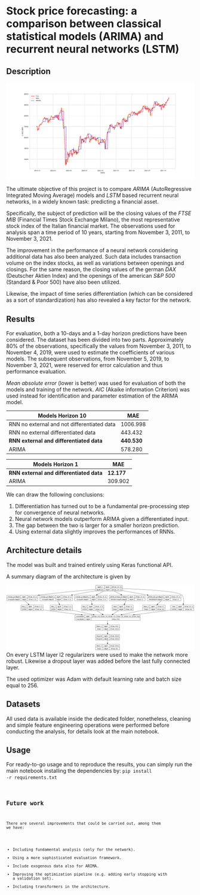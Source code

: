 # Stock price forecasting: a comparison between classical statistical models (ARIMA) and recurrent neural networks (LSTM)

## Description

![Comparison of the third RNN and ARIMA on horizon 10 predictions](https://github.com/Gu-ddy/StockPriceForecasting/blob/main/Images/Comparison.png)  

The ultimate objective of this project is to compare *ARIMA* (AutoRegressive Integrated Moving Average) models and *LSTM* based recurrent neural networks, in a widely known task: predicting a financial asset.

Specifically, the subject of prediction will be the closing values of the *FTSE MIB* (Financial Times Stock Exchange Milano), the most representative stock index of the Italian financial market. The observations used for analysis span a time period of 10 years, starting from November 3, 2011, to November 3, 2021.

The improvement in the performance of a neural network considering additional data has also been analyzed. Such data includes transaction volume on the index stocks, as well as variations between openings and closings. For the same reason, the closing values of the german *DAX* (Deutscher Aktien Index) and the openings of the american *S&P 500* (Standard & Poor 500) have also been utilized.

Likewise, the impact of time series differentiation (which can be considered as a sort of standardization) has also revealed a key factor for the network.

## Results

For evaluation, both a 10-days and a 1-day horizon predictions have been considered. The dataset has been divided into two parts. Approximately 80% of the observations, specifically the values from November 3, 2011, to November 4, 2019, were used to estimate the coefficients of various models. The subsequent observations, from November 5, 2019, to November 3, 2021, were reserved for error calculation and thus performance evaluation.

*Mean absolute error* (lower is better) was used for evaluation of both the models and training of the network.  *AIC* (Akaike information Criterion) was used instead for identification and parameter estimation of the ARIMA model.

| Models Horizon 10                           | MAE      |
|---------------------------------------------|----------|
| RNN no external and not differentiated data | 1006.998 |
| RNN no external differentiated data         | 443.432  |
| **RNN external and differentiated data**        | **440.530**   |
| ARIMA                                       | 578.280  |


| Models Horizon 1                     | MAE     |
|--------------------------------------|---------|
| **RNN external and differentiated data** | **12.177**  |
| ARIMA                                | 309.902 |

We can draw the following conclusions:

1. Differentiation has turned out to be a fundamental pre-processing step for convergence of neural networks.
2. Neural network models outperform ARIMA given a differentiated input.
3.  The gap between the two is larger for a smaller horizon prediction.
4. Using external data slightly improves the performances of RNNs.
## Architecture details
The model was built and trained entirely using Keras functional API.

A summary diagram of the architecture is given by 

![Model architecture diagram](https://github.com/Gu-ddy/StockPriceForecasting/blob/main/Images/model.png)
On every LSTM layer l2 regularizers were used to make the network more robust. Likewise a dropout layer was added before the last fully connected layer.

The used optimizer was Adam with default learning rate and batch size equal to 256. 


## Datasets
All used data is available inside the dedicated folder, nonetheless, cleaning and simple feature engineering operations were performed before conducting the analysis, for details look at the main notebook.

## Usage
For ready-to-go usage and to reproduce the results, you can simply run the main notebook installing the dependencies by:
<code>pip install -r requirements.txt<code>

## Future work
There are several improvements that could be carried out, among them we have:
* Including fundamental analysis (only for the network).
* Using a more sophisticated evaluation framework.
* Include exogenous data also for ARIMA.
* Improving the optimization pipeline (e.g. adding early stopping with a validation set).
* Including transformers in the architecture.

